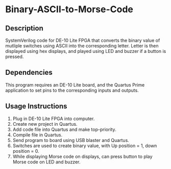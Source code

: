# Binary-ASCII-to-Morse-Code

## Description
SystemVerilog code for DE-10 Lite FPGA that converts the binary value of mutliple switches using ASCII into the corresponding letter. Letter is then displayed using hex displays, and played using LED and buzzer if a button is pressed.

## Dependencies
This program requires an DE-10 Lite board, and the Quartus Prime application to set pins to the corresponding inputs and outputs. 

## Usage Instructions
1. Plug in DE-10 Lite FPGA into computer. 
2. Create new project in Quartus.
3. Add code file into Quartus and make top-priority.
4. Compile file in Quartus. 
5. Send program to board using USB blaster and Quartus. 
6. Switches are used to create binary value, with Up position = 1, down position = 0.
7. While displaying Morse code on displays, can press button to play Morse code on LED and buzzer.
